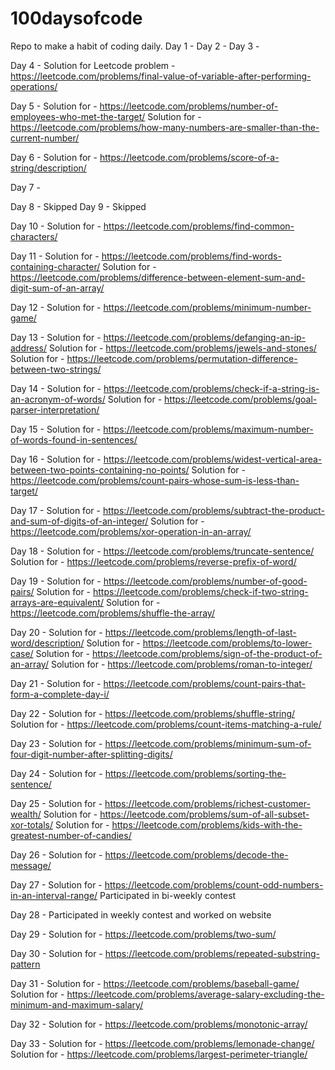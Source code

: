 # 100daysofcode
Repo to make a habit of coding daily.
Day 1 - 
Day 2 - 
Day 3 - 

Day 4 - Solution for Leetcode problem - https://leetcode.com/problems/final-value-of-variable-after-performing-operations/

Day 5 - Solution for - https://leetcode.com/problems/number-of-employees-who-met-the-target/
        Solution for - https://leetcode.com/problems/how-many-numbers-are-smaller-than-the-current-number/

Day 6 - Solution for - https://leetcode.com/problems/score-of-a-string/description/

Day 7 - 

Day 8 - Skipped
Day 9 - Skipped

Day 10 - Solution for - https://leetcode.com/problems/find-common-characters/

Day 11 - Solution for - https://leetcode.com/problems/find-words-containing-character/
         Solution for - https://leetcode.com/problems/difference-between-element-sum-and-digit-sum-of-an-array/

Day 12 - Solution for - https://leetcode.com/problems/minimum-number-game/

Day 13 - Solution for - https://leetcode.com/problems/defanging-an-ip-address/
        Solution for - https://leetcode.com/problems/jewels-and-stones/
        Solution for - https://leetcode.com/problems/permutation-difference-between-two-strings/

Day 14 - Solution for - https://leetcode.com/problems/check-if-a-string-is-an-acronym-of-words/
        Solution for - https://leetcode.com/problems/goal-parser-interpretation/

Day 15 - Solution for - https://leetcode.com/problems/maximum-number-of-words-found-in-sentences/

Day 16 - Solution for - https://leetcode.com/problems/widest-vertical-area-between-two-points-containing-no-points/
        Solution for - https://leetcode.com/problems/count-pairs-whose-sum-is-less-than-target/

Day 17 - Solution for - https://leetcode.com/problems/subtract-the-product-and-sum-of-digits-of-an-integer/
        Solution for - https://leetcode.com/problems/xor-operation-in-an-array/

Day 18 - Solution for - https://leetcode.com/problems/truncate-sentence/
        Solution for - https://leetcode.com/problems/reverse-prefix-of-word/

Day 19 - Solution for - https://leetcode.com/problems/number-of-good-pairs/
        Solution for - https://leetcode.com/problems/check-if-two-string-arrays-are-equivalent/
        Solution for - https://leetcode.com/problems/shuffle-the-array/

Day 20 - Solution for - https://leetcode.com/problems/length-of-last-word/description/
        Solution for - https://leetcode.com/problems/to-lower-case/
        Solution for - https://leetcode.com/problems/sign-of-the-product-of-an-array/
        Solution for - https://leetcode.com/problems/roman-to-integer/

Day 21 - Solution for - https://leetcode.com/problems/count-pairs-that-form-a-complete-day-i/

Day 22 - Solution for - https://leetcode.com/problems/shuffle-string/
        Solution for - https://leetcode.com/problems/count-items-matching-a-rule/

Day 23 - Solution for - https://leetcode.com/problems/minimum-sum-of-four-digit-number-after-splitting-digits/

Day 24 - Solution for - https://leetcode.com/problems/sorting-the-sentence/

Day 25 - Solution for - https://leetcode.com/problems/richest-customer-wealth/
        Solution for - https://leetcode.com/problems/sum-of-all-subset-xor-totals/
        Solution for - https://leetcode.com/problems/kids-with-the-greatest-number-of-candies/

Day 26 - Solution for - https://leetcode.com/problems/decode-the-message/

Day 27 - Solution for - https://leetcode.com/problems/count-odd-numbers-in-an-interval-range/
        Participated in bi-weekly contest

Day 28 - Participated in weekly contest and worked on website

Day 29 - Solution for - https://leetcode.com/problems/two-sum/

Day 30 - Solution for - https://leetcode.com/problems/repeated-substring-pattern

Day 31 - Solution for - https://leetcode.com/problems/baseball-game/
        Solution for - https://leetcode.com/problems/average-salary-excluding-the-minimum-and-maximum-salary/

Day 32 - Solution for - https://leetcode.com/problems/monotonic-array/

Day 33 - Solution for - https://leetcode.com/problems/lemonade-change/
        Solution for - https://leetcode.com/problems/largest-perimeter-triangle/
